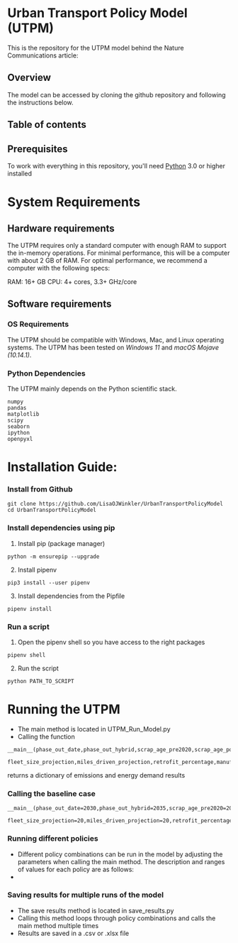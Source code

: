 # Urban Transport Policy Model (UTPM)
This is the repository for the UTPM model behind the Nature Communications article:

## Overview
The model can be accessed by cloning the github repository and following the instructions below.

## Table of contents

## Prerequisites
To work with everything in this repository, you'll need [Python](https://www.python.org/) 3.0 or higher installed

# System Requirements
## Hardware requirements
The UTPM requires only a standard computer with enough RAM to support the in-memory operations. For minimal performance, this will be a computer with about 2 GB of RAM. For optimal performance, we recommend a computer with the following specs:

RAM: 16+ GB
CPU: 4+ cores, 3.3+ GHz/core

## Software requirements
### OS Requirements
The UTPM should be compatible with Windows, Mac, and Linux operating systems.
The UTPM has been tested on *Windows 11* and *macOS Mojave (10.14.1)*.

### Python Dependencies
The UTPM mainly depends on the Python scientific stack.

```
numpy
pandas
matplotlib
scipy
seaborn
ipython
openpyxl
```

# Installation Guide:

### Install from Github
```
git clone https://github.com/LisaOJWinkler/UrbanTransportPolicyModel
cd UrbanTransportPolicyModel
```
### Install dependencies using pip
1. Install pip (package manager)

```
python -m ensurepip --upgrade
```

2. Install pipenv

```
pip3 install --user pipenv
```

3. Install dependencies from the Pipfile

```
pipenv install
```
### Run a script

1. Open the pipenv shell so you have access to the right packages

```
pipenv shell
```

2. Run the script

```
python PATH_TO_SCRIPT
```

# Running the UTPM

- The main method is located in UTPM_Run_Model.py
- Calling the function 
```
__main__(phase_out_date,phase_out_hybrid,scrap_age_pre2020,scrap_age_post2020,mass,\
  fleet_size_projection,miles_driven_projection,retrofit_percentage,manufacture,elec,rate)
```
  returns a dictionary of emissions and energy demand results

### Calling the baseline case
```
__main__(phase_out_date=2030,phase_out_hybrid=2035,scrap_age_pre2020=20,scrap_age_post2020=15,mass=1400,\
  fleet_size_projection=20,miles_driven_projection=20,retrofit_percentage=0,manufacture=0,elec=2050,rate=28)
```  
### Running different policies

- Different policy combinations can be run in the model by adjusting the parameters when calling the main method. The description and ranges of values for each policy are as follows:
- 

### Saving results for multiple runs of the model

- The save results method is located in save_results.py
- Calling this method loops through policy combinations and calls the main method multiple times
- Results are saved in a .csv or .xlsx file
